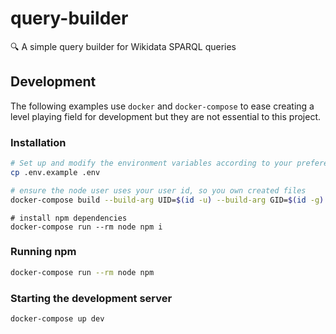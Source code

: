 # query-builder
🔍️ A simple query builder for Wikidata SPARQL queries

## Development

The following examples use `docker` and `docker-compose` to ease creating a level playing field for development but they are not essential to this project.

### Installation

```sh
# Set up and modify the environment variables according to your preferences
cp .env.example .env
```

```sh
# ensure the node user uses your user id, so you own created files
docker-compose build --build-arg UID=$(id -u) --build-arg GID=$(id -g) node
```

```
# install npm dependencies
docker-compose run --rm node npm i
```

### Running npm

```sh
docker-compose run --rm node npm
```

### Starting the development server

```sh
docker-compose up dev
```
